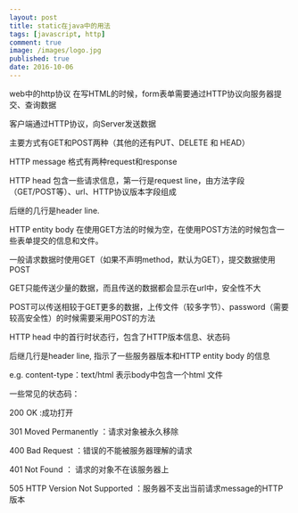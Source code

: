 ```yaml
---
layout: post
title: static在java中的用法
tags: [javascript, http]
comment: true
image: /images/logo.jpg
published: true
date: 2016-10-06
---
```

web中的http协议
在写HTML的时候，form表单需要通过HTTP协议向服务器提交、查询数据

客户端通过HTTP协议，向Server发送数据

主要方式有GET和POST两种（其他的还有PUT、DELETE 和 HEAD）

HTTP message 格式有两种request和response


HTTP head 包含一些请求信息，第一行是request line，由方法字段（GET/POST等）、url、HTTP协议版本字段组成

后继的几行是header line.

HTTP entity body 在使用GET方法的时候为空，在使用POST方法的时候包含一些表单提交的信息和文件。

一般请求数据时使用GET（如果不声明method，默认为GET），提交数据使用POST

GET只能传送少量的数据，而且传送的数据都会显示在url中，安全性不大

POST可以传送相较于GET更多的数据，上传文件（较多字节）、password（需要较高安全性）的时候需要采用POST的方法


HTTP head 中的首行时状态行，包含了HTTP版本信息、状态码

 后继几行是header line, 指示了一些服务器版本和HTTP entity body 的信息

e.g. content-type：text/html 表示body中包含一个html 文件

 

一些常见的状态码：

200 OK :成功打开

301 Moved Permanently ：请求对象被永久移除

400 Bad Request ：错误的不能被服务器理解的请求

401 Not Found ： 请求的对象不在该服务器上

505 HTTP Version Not Supported ：服务器不支出当前请求message的HTTP版本